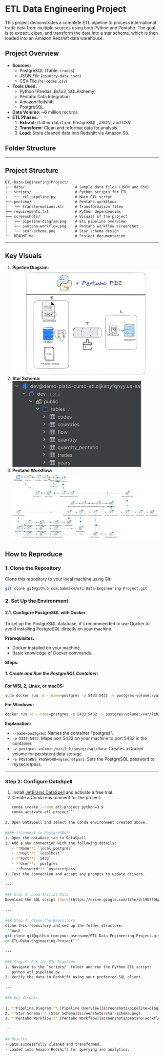 # ETL Data Engineering Project

This project demonstrates a complete ETL pipeline to process international trade data from multiple sources using both Python and Pentaho. The goal is to extract, clean, and transform the data into a star schema, which is then loaded into an Amazon Redshift data warehouse.

## Project Overview
- **Sources:**
  - PostgreSQL (Table: `trades`)
  - JSON File (`country-data.json`)
  - CSV File (`hs-codes.csv`)
- **Tools Used:**
  - Python (Pandas, Boto3, SQLAlchemy)
  - Pentaho Data Integration
  - Amazon Redshift
  - PostgreSQL
- **Data Volume:** ~6 million records
- **ETL Phases:**
  1. **Extract:** Gather data from PostgreSQL, JSON, and CSV.
  2. **Transform:** Clean and reformat data for analysis.
  3. **Load:** Store cleaned data into Redshift via Amazon S3.

## Folder Structure

---

## Project Structure
```plaintext
ETL-Data-Engineering-Project/
├── data/                       # Sample data files (JSON and CSV)
├── scripts/                    # Python scripts for ETL
│   └── etl_pipeline.py         # Main ETL script
├── pentaho/                    # Pentaho workflows
│   └── transformations.ktr     # Transformation files
├── requirements.txt            # Python dependencies
├── screenshots/                # Visuals of the project
│   ├── pipeline-diagram.png    # ETL pipeline overview
│   ├── pentaho-workflow.png    # Pentaho workflow screenshot
│   └── star-schema.png         # Star schema design
└── README.md                   # Project documentation
```

---


## Key Visuals
1. **Pipeline Diagram:**
   ![Pipeline Overview](screenshots/pipeline-diagram.png)
2. **Star Schema:**
   ![Star Schema](screenshots/star-schema.png)
3. **Pentaho Workflow:**
   ![Pentaho Workflow](screenshots/pentaho-workflow.png)

## How to Reproduce

### 1. Clone the Repository

Clone this repository to your local machine using Git:

```bash
git clone git@github.com:Gabmax4/ETL-Data-Engineering-Project.git
```

### 2. Set Up the Environment
#### 2.1. Configure PostgreSQL with Docker
To set up the PostgreSQL database, it's recommended to use Docker to avoid installing PostgreSQL directly on your machine.

**Prerequisites:**

- Docker installed on your machine.
- Basic knowledge of Docker commands.

**Steps:**

##### 1. Create and Run the PostgreSQL Container:

**For WSL 2, Linux, or macOS:**

```bash
sudo docker run -d --name=postgres -p 5433:5432 -v postgres-volume:/var/lib/postgresql/data -e POSTGRES_PASSWORD=mysecretpass postgres
```

**For Windows:**

```bash
docker run -d --name=postgres -p 5433:5432 -v postgres-volume:/var/lib/postgresql/data -e POSTGRES_PASSWORD=mysecretpass postgres
```

**Explanation:**

- `--name=postgres`: Names the container "postgres".
- `-p 5433:5432`: Maps port 5433 on your machine to port 5432 in the container.
- `-v postgres-volume:/var/lib/postgresql/data`: Creates a Docker volume for persistent data storage.
- `-e POSTGRES_PASSWORD=mysecretpass`: Sets the PostgreSQL password to mysecretpass.

---

### Step 2: Configure DataSpell
1. Install [JetBrains DataSpell](https://www.jetbrains.com/dataspell/) and activate a free trial.
2. Create a Conda environment for the project:
```bash 
   conda create --name etl-project python=3.9
   conda activate etl-project```
   
3. Open DataSpell and select the Conda environment created above.

#### **Connect to PostgreSQL**
1. Open the database tab in DataSpell.
2. Add a new connection with the following details:
   - **Name**: `local_postgres`
   - **Host**: `localhost`
   - **Port**: `5433`
   - **User**: `postgres`
   - **Password**: `mysecretpass`
3. Test the connection and accept any prompts to update drivers.

---

### Step 3: Load Initial Data
Download the SQL script [here](https://drive.google.com/file/d/19U7l0kp3mEh8SYYG6BjoDp0kVPYWDsqI/view) and execute it in DataSpell to populate the `trades` table.

---

### Step 4: Clone the Repository
Clone this repository and set up the folder structure:
```bash
git clone git@github.com:your-username/ETL-Data-Engineering-Project.git
cd ETL-Data-Engineering-Project```

---

### Step 5: Run the ETL Pipeline
1. Navigate to the `scripts/` folder and run the Python ETL script:
   python etl_pipeline.py
2. Verify the data in Redshift using your preferred SQL client.

---

### Key Visuals

1. **Pipeline Diagram:** [Pipeline Overview](screenshots/pipeline-diagram.png)
2. **Star Schema:** [Star Schema](screenshots/star-schema.png)
3. **Pentaho Workflow:** [Pentaho Workflow](screenshots/pentaho-workflow.png)

---

## Results
- Data successfully cleaned and transformed.
- Loaded into Amazon Redshift for querying and analytics.